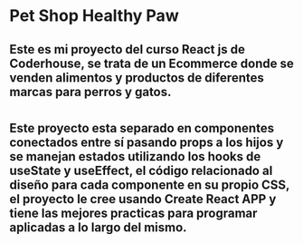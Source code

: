 # Pet Shop Healthy Paw

## Este es mi proyecto del curso React js de Coderhouse, se trata de un Ecommerce donde se venden alimentos y productos de diferentes marcas para perros y gatos.

#

## Este proyecto esta separado en componentes conectados entre sí pasando props a los hijos y se manejan estados utilizando los hooks de useState y useEffect, el código relacionado al diseño para cada componente en su propio CSS, el proyecto le cree usando Create React APP y tiene las mejores practicas para programar aplicadas a lo largo del mismo.
